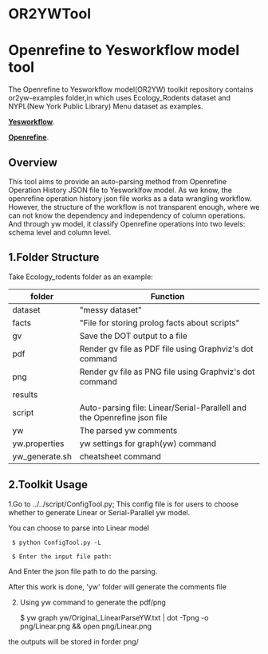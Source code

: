 # OR2YWTool
Openrefine to Yesworkflow model tool
====================================

The Openrefine to Yesworkflow model(OR2YW) toolkit repository contains or2yw-examples folder,in which uses Ecology_Rodents dataset and NYPL(New York Public Library) Menu dataset as examples.

**[Yesworkflow](https://github.com/yesworkflow-org/yw-prototypes)**.

**[Openrefine](http://openrefine.org/)**.

Overview
--------

This tool aims to provide an auto-parsing method from Openrefine Operation History JSON file to Yesworklfow model. As we know, the openrefine operation history json file works as a data wrangling workflow. However, the structure of the workflow is not transparent enough, where we can not know the dependency and independency of column operations. And through yw model, it classify Openrefine operations into two levels: schema level and column level. 

1.Folder Structure
------------------
Take Ecology_rodents folder as an example:

folder        |  Function
--------------|------------
dataset       |  "messy dataset"
facts         |  "File for storing prolog facts about scripts"
gv            |  Save the DOT output to a file
pdf           |  Render gv file as PDF file using Graphviz's dot command
png           |  Render gv file as PNG file using Graphviz's dot command
results       |  
script        |  Auto-parsing file: Linear/Serial-Parallell and the Openrefine json file
yw            |  The parsed yw comments
yw.properties |  yw settings for graph(yw) command
yw_generate.sh|  cheatsheet command

2.Toolkit Usage
----------------
1.Go to ../../script/ConfigTool.py; This config file is for users to choose whether to generate Linear or Serial-Parallel yw model. 

You can choose to parse into Linear model

     $ python ConfigTool.py -L 
     
     $ Enter the input file path: 
And Enter the json file path to do the parsing.

After this work is done, 'yw' folder will generate the comments file

2. Using yw command to generate the pdf/png

     $ yw graph yw/Original_LinearParseYW.txt | dot -Tpng -o png/Linear.png && open png/Linear.png

the outputs will be stored in forder png/ 






